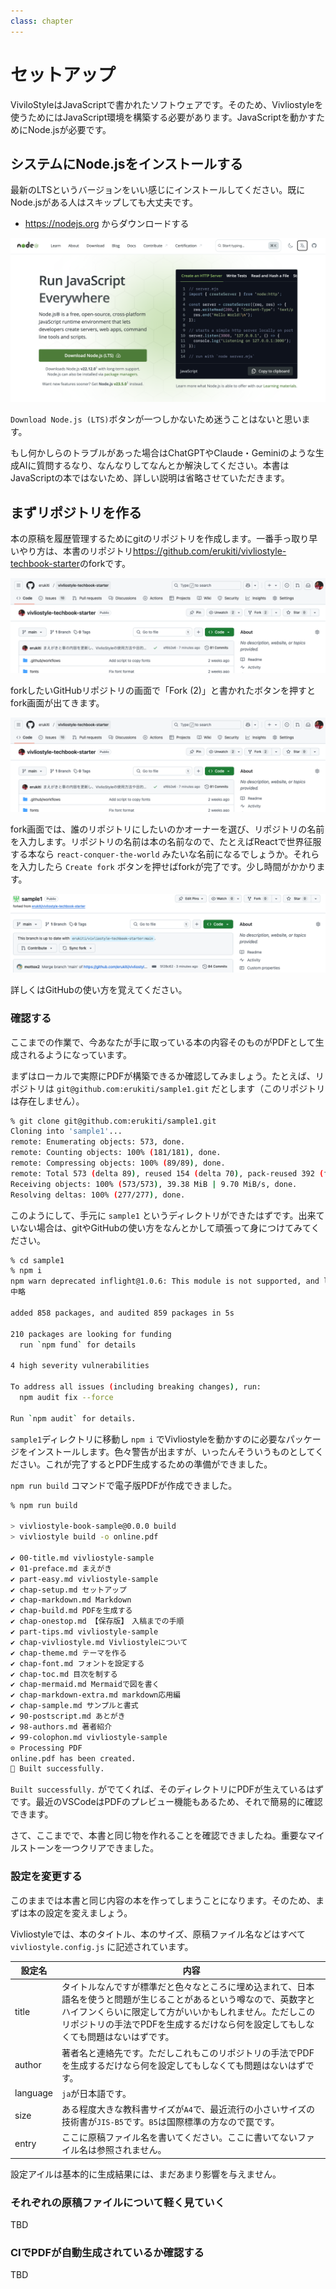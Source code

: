```yaml
---
class: chapter
---
```


# セットアップ

ViviloStyleはJavaScriptで書かれたソフトウェアです。そのため、Vivliostyleを使うためにはJavaScript環境を構築する必要があります。JavaScriptを動かすためにNode.jsが必要です。

## システムにNode.jsをインストールする

最新のLTSというバージョンをいい感じにインストールしてください。既にNode.jsがある人はスキップしても大丈夫です。

* https://nodejs.org からダウンロードする

![Node.jsの公式画面](images/chap-setup/nodejs.png)

`Download Node.js (LTS)`ボタンが一つしかないため迷うことはないと思います。

もし何かしらのトラブルがあった場合はChatGPTやClaude・Geminiのような生成AIに質問するなり、なんなりしてなんとか解決してください。本書はJavaScriptの本ではないため、詳しい説明は省略させていただきます。

## まずリポジトリを作る

本の原稿を履歴管理するためにgitのリポジトリを作成します。一番手っ取り早いやり方は、本書のリポジトリ<span class="footnote">https://github.com/erukiti/vivliostyle-techbook-starter</span>のforkです。

![GitHubの画面](./images/chap-setup/fork1.png)

forkしたいGitHubリポジトリの画面で「Fork (2)」と書かれたボタンを押すとfork画面が出てきます。

![GitHubのfork画面](./images/chap-setup/fork1.png)

fork画面では、誰のリポジトリにしたいのかオーナーを選び、リポジトリの名前を入力します。リポジトリの名前は本の名前なので、たとえばReactで世界征服する本なら `react-conquer-the-world` みたいな名前になるでしょうか。それらを入力したら `Create fork` ボタンを押せばforkが完了です。少し時間がかかります。

![fork済みのGitHubリポジトリ](./images/chap-setup/fork3.png)

詳しくはGitHubの使い方を覚えてください。

### 確認する

ここまでの作業で、今あなたが手に取っている本の内容そのものがPDFとして生成されるようになっています。

まずはローカルで実際にPDFが構築できるか確認してみましょう。たとえば、リポジトリは `git@github.com:erukiti/sample1.git` だとします（このリポジトリは存在しません）。

```sh
% git clone git@github.com:erukiti/sample1.git
Cloning into 'sample1'...
remote: Enumerating objects: 573, done.
remote: Counting objects: 100% (181/181), done.
remote: Compressing objects: 100% (89/89), done.
remote: Total 573 (delta 89), reused 154 (delta 70), pack-reused 392 (from 1)
Receiving objects: 100% (573/573), 39.38 MiB | 9.70 MiB/s, done.
Resolving deltas: 100% (277/277), done.
```

このようにして、手元に `sample1` というディレクトリができたはずです。出来ていない場合は、gitやGitHubの使い方をなんとかして頑張って身につけてみてください。

```sh
% cd sample1
% npm i
npm warn deprecated inflight@1.0.6: This module is not supported, and leaks memory. Do not use it. Check out lru-cache if you want a good and tested way to coalesce async requests by a key value, which is much more comprehensive and powerful.
中略

added 858 packages, and audited 859 packages in 5s

210 packages are looking for funding
  run `npm fund` for details

4 high severity vulnerabilities

To address all issues (including breaking changes), run:
  npm audit fix --force

Run `npm audit` for details.
```

`sample1`ディレクトリに移動し `npm i` でVivliostyleを動かすのに必要なパッケージをインストールします。色々警告が出ますが、いったんそういうものとしてください。これが完了するとPDF生成するための準備ができました。

`npm run build` コマンドで電子版PDFが作成できました。

```sh
% npm run build

> vivliostyle-book-sample@0.0.0 build
> vivliostyle build -o online.pdf

✔ 00-title.md vivliostyle-sample
✔ 01-preface.md まえがき
✔ part-easy.md vivliostyle-sample
✔ chap-setup.md セットアップ
✔ chap-markdown.md Markdown
✔ chap-build.md PDFを生成する
✔ chap-onestop.md 【保存版】　入稿までの手順
✔ part-tips.md vivliostyle-sample
✔ chap-vivliostyle.md Vivliostyleについて
✔ chap-theme.md テーマを作る
✔ chap-font.md フォントを設定する
✔ chap-toc.md 目次を制する
✔ chap-mermaid.md Mermaidで図を書く
✔ chap-markdown-extra.md markdown応用編
✔ chap-sample.md サンプルと書式
✔ 90-postscript.md あとがき
✔ 98-authors.md 著者紹介
✔ 99-colophon.md vivliostyle-sample
⊙ Processing PDF
online.pdf has been created.
🎉 Built successfully.
```

`Built successfully.` がでてくれば、そのディレクトリにPDFが生えているはずです。最近のVSCodeはPDFのプレビュー機能もあるため、それで簡易的に確認できます。

さて、ここまでで、本書と同じ物を作れることを確認できましたね。重要なマイルストーンを一つクリアできました。

### 設定を変更する

このままでは本書と同じ内容の本を作ってしまうことになります。そのため、まずは本の設定を変えましょう。

Vivliostyleでは、本のタイトル、本のサイズ、原稿ファイル名などはすべて `vivliostyle.config.js` に記述されています。

|設定名|内容|
|-----|----|
|title|タイトルなんですが標準だと色々なところに埋め込まれて、日本語名を使うと問題が生じることがあるという噂なので、英数字とハイフンくらいに限定して方がいいかもしれません。ただしこのリポジトリの手法でPDFを生成するだけなら何を設定してもしなくても問題はないはずです。|
|author|著者名と連絡先です。ただしこれもこのリポジトリの手法でPDFを生成するだけなら何を設定してもしなくても問題はないはずです。|
|language|`ja`が日本語です。|
|size|ある程度大きな教科書サイズが`A4`で、最近流行の小さいサイズの技術書が`JIS-B5`です。`B5`は国際標準の方なので罠です。|
|entry|ここに原稿ファイル名を書いてください。ここに書いてないファイル名は参照されません。|

設定アイルは基本的に生成結果には、まだあまり影響を与えません。

### それぞれの原稿ファイルについて軽く見ていく

TBD

### CIでPDFが自動生成されているか確認する

TBD


